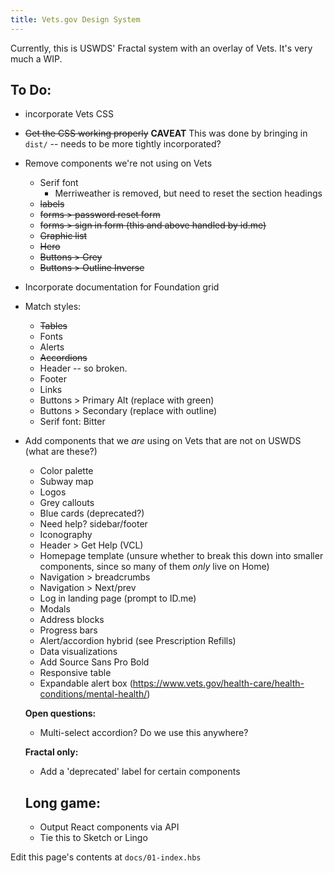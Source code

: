 ```yaml
---
title: Vets.gov Design System
---
```


Currently, this is USWDS' Fractal system with an overlay of Vets. It's very much a WIP.

## To Do:

- incorporate Vets CSS
- ~~Get the CSS working properly~~ **CAVEAT** This was done by bringing in `dist/` -- needs to be more tightly incorporated?
- Remove components we're not using on Vets
  - Serif font
    - Merriweather is removed, but need to reset the section headings
  - ~~labels~~
  - ~~forms > password reset form~~
  - ~~forms > sign in form (this and above handled by id.me)~~
  - ~~Graphic list~~
  - ~~Hero~~
  - ~~Buttons > Grey~~
  - ~~Buttons > Outline Inverse~~

- Incorporate documentation for Foundation grid

- Match styles:
  - ~~Tables~~
  - Fonts
  - Alerts
  - ~~Accordions~~
  - Header -- so broken.
  - Footer
  - Links
  - Buttons > Primary Alt (replace with green)
  - Buttons > Secondary (replace with outline)
  - Serif font: Bitter


- Add components that we _are_ using on Vets that are not on USWDS (what are these?)
  - Color palette
  - Subway map
  - Logos
  - Grey callouts
  - Blue cards (deprecated?)
  - Need help? sidebar/footer
  - Iconography
  - Header > Get Help (VCL)
  - Homepage template (unsure whether to break this down into smaller components, since so many of them _only_ live on Home)
  - Navigation > breadcrumbs
  - Navigation > Next/prev
  - Log in landing page (prompt to ID.me)
  - Modals
  - Address blocks
  - Progress bars
  - Alert/accordion hybrid (see Prescription Refills)
  - Data visualizations
  - Add Source Sans Pro Bold
  - Responsive table
  - Expandable alert box (https://www.vets.gov/health-care/health-conditions/mental-health/)

  **Open questions:**

  - Multi-select accordion? Do we use this anywhere?


  **Fractal only:**

  - Add a 'deprecated' label for certain components

  ## Long game:

  - Output React components via API
  - Tie this to Sketch or Lingo

Edit this page's contents at `docs/01-index.hbs`
